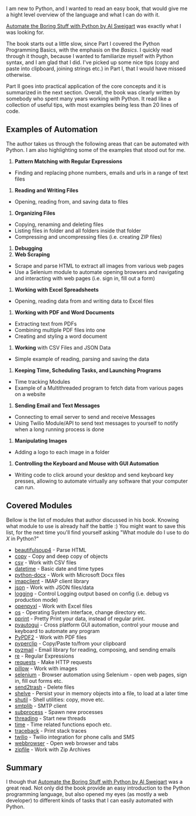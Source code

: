 I am new to Python, and I wanted to read an easy book, that would give me a hight level overview of the language and what I can do with it.

[Automate the Boring Stuff with Python by Al Sweigart](http://amzn.to/1Nj4FTL) was exactly what I was looking for.

 The book starts out a little slow, since Part I covered the Python Programming Basics, with the emphasis on the *Basics*. I quickly read through it though, because I wanted to familiarize myself with Python syntax, and I am glad that I did. I've picked up some nice tips (copy and paste into clipboard, joining strings etc.) in Part I, that I would have missed otherwise.

 Part II goes into practical application of the core concepts and it is summarized in the next section. Overall, the book was clearly written by somebody who spent many years working with Python. It read like a collection of useful tips, with most examples being less than 20 lines of code.

## Examples of Automation
The author takes us through the following areas that can be automated with Python. I am also highlighting some of the examples that stood out for me.

1. **Pattern Matching with Regular Expressions**
  - Finding and replacing phone numbers, emails and urls in a range of text files
1. **Reading and Writing Files**
  - Opening, reading from, and saving data to files
1. **Organizing Files**
  - Copying, renaming and deleting files
  - Listing files in folder and all folders inside that folder
  - Compressing and uncompressing files (i.e. creating ZIP files)
1. **Debugging**
1. **Web Scraping**
  - Scrape and parse HTML to extract all images from various web pages
  - Use a Selenium module to automate opening browsers and navigating and interacting with web pages (i.e. sign in, fill out a form)
1. **Working with Excel Spreadsheets**
  - Opening, reading data from and writing data to Excel files
1. **Working with PDF and Word Documents**
  - Extracting text from PDFs
  - Combining multiple PDF files into one
  - Creating and styling a word document
1. **Working** with CSV Files and JSON Data
  - Simple example of reading, parsing and saving the data
1. **Keeping Time, Scheduling Tasks, and Launching Programs**
  - Time tracking Modules
  - Example of a Multithreaded program to fetch data from various pages on a website
1. **Sending Email and Text Messages**
  - Connecting to email server to send and receive Messages
  - Using Twilio Module/API to send text messages to yourself to notify when a long running process is done
1. **Manipulating Images**
  - Adding a logo to each image in a folder
1. **Controlling the Keyboard and Mouse with GUI Automation**
  - Writing code to click around your desktop and send keyboard key presses, allowing to automate virtually any software that your computer can run.

## Covered Modules
Bellow is the list of modules that author discussed in his book. Knowing what module to use is already half the battle :) You might want to save this list, for the next time you'll find yourself asking "What module do I use to do *X* in Python?"

- [beautifulsoup4](http://www.crummy.com/software/BeautifulSoup/bs4/doc/) - Parse HTML
- [copy](https://docs.python.org/2/library/copy.html) - Copy and deep copy of objects
- [csv](https://python.readthedocs.org/en/v2.7.2/library/csv.html) - Work with CSV files
- [datetime](https://docs.python.org/2/library/datetime.html) - Basic date and time types
- [python-docx](https://python-docx.readthedocs.org/en/latest/) - Work with Microsoft Docx files
- [imapclient](https://imapclient.readthedocs.org/en/stable/) - IMAP client library
- [json](https://docs.python.org/2/library/json.html) - Work with JSON files/data
- [logging](https://docs.python.org/2/library/logging.html) - Control Logging output based on config (i.e. debug vs production mode)
- [openpyxl](https://pypi.python.org/pypi/openpyxl/2.3.2) - Work with Excel files
- [os](https://docs.python.org/2/library/os.html) - Operating System interface, change directory etc.
- [pprint](https://docs.python.org/2/library/pprint.html) - Pretty Print your data, instead of regular print.
- [pyautogui](https://pyautogui.readthedocs.org/en/latest/) - Cross platform GUI automation, control your mouse and keyboard to automate any program
- [PyPDF2](https://pythonhosted.org/PyPDF2/) - Work with PDF files
- [pyperclip](https://github.com/asweigart/pyperclip) - Copy/Paste to/from your clipboard
- [pyzmail](http://www.magiksys.net/pyzmail/) - Email library for reading, composing, and sending emails
- [re](https://docs.python.org/2/library/re.html) - Regular Expressions
- [requests](http://docs.python-requests.org/en/latest/) - Make HTTP requests
- [pillow](https://python-pillow.github.io/) - Work with images
- [selenium](http://selenium-python.readthedocs.org/) - Browser automation using Selenium - open web pages, sign in, fill out forms etc.
- [send2trash](https://pypi.python.org/pypi/Send2Trash) - Delete files
- [shelve](https://docs.python.org/2/library/shelve.html) - Persist your in memory objects into a file, to load at a later time
- [shutil](https://docs.python.org/2/library/shutil.html) - Shell utilities: copy, move etc.
- [smtplib](https://docs.python.org/2/library/smtplib.html) - SMTP client
- [subprocess](https://docs.python.org/2/library/subprocess.html) - Spawn new processes
- [threading](https://docs.python.org/2/library/threading.html) - Start new threads
- [time](https://docs.python.org/2/library/time.html) - Time related functions epoch etc.
- [traceback](https://docs.python.org/2/library/traceback.html) - Print stack traces
- [twilio](https://github.com/twilio/twilio-python) - Twilio integration for phone calls and SMS
- [webbrowser](https://docs.python.org/2/library/webbrowser.html) - Open web browser and tabs
- [zipfile](https://docs.python.org/2/library/zipfile.html) - Work with Zip Archives

## Summary
I though that [Automate the Boring Stuff with Python by Al Sweigart](http://amzn.to/1Nj4FTL) was a great read. Not only did the book provide an easy introduction to the Python programming language, but also opened my eyes (as mostly a web developer) to different kinds of tasks that I can easily automated with Python.
